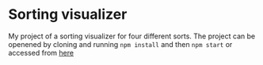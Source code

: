 # Sorting visualizer

My project of a sorting visualizer for four different sorts. The project can be openened by cloning and running ```npm install``` and then ```npm start``` or accessed from [here](https://sorting-visualizer-git-main-iispar.vercel.app/)
